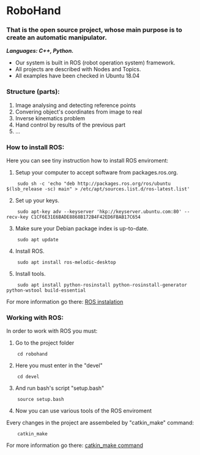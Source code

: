 # RoboHand
### That is the open source project, whose main purpose is to create an automatic manipulator.
***Languages: C++, Python.***
    
* Our system is built in ROS (robot operation system) framework.
* All projects are described with Nodes and Topics.
* All examples have been checked in Ubuntu 18.04
    
### Structure (parts):
1. Image analysing and detecting reference points
2. Convering object's coordinates from image to real
3. Inverse kinematics problem
4. Hand control by results of the previous part
5. ...

### How to install ROS:
Here you can see tiny instruction how to install ROS enviroment:
1. Setup your computer to accept software from packages.ros.org. 
```
    sudo sh -c 'echo "deb http://packages.ros.org/ros/ubuntu $(lsb_release -sc) main" > /etc/apt/sources.list.d/ros-latest.list'
```
2. Set up your keys.
```
    sudo apt-key adv --keyserver 'hkp://keyserver.ubuntu.com:80' --recv-key C1CF6E31E6BADE8868B172B4F42ED6FBAB17C654
```
3. Make sure your Debian package index is up-to-date.
```
    sudo apt update
```
4. Install ROS.
```
    sudo apt install ros-melodic-desktop
```
5. Install tools.
```
    sudo apt install python-rosinstall python-rosinstall-generator python-wstool build-essential
```
For more information go there: [ROS instalation](http://wiki.ros.org/melodic/Installation/Ubuntu)

### Working with ROS:
In order to work with ROS you must:
1. Go to the project folder
```
    cd robohand
```
2. Here you must enter in the "devel"
```
    cd devel
```
3. And run bash's script "setup.bash"
```
    source setup.bash
```
4. Now you can use various tools of the ROS enviroment
  
Every changes in the project are assembeled by "catkin_make" command:
```
    catkin_make
```
For more information go there: [catkin_make command](http://wiki.ros.org/ROS/Tutorials/BuildingPackages)
